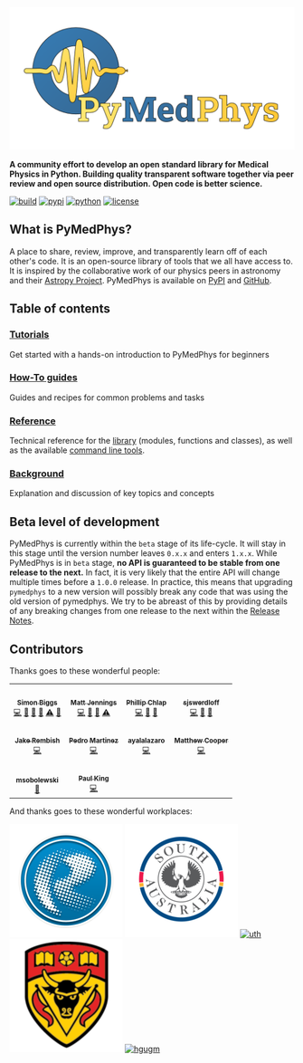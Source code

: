[![logo](https://github.com/pymedphys/pymedphys/raw/master/docs/logos/pymedphys_title.png)](https://docs.pymedphys.com/)

**A community effort to develop an open standard library for Medical
Physics in Python. Building quality transparent software together via
peer review and open source distribution. Open code is better science.**

[![build](https://img.shields.io/endpoint.svg?url=https%3A%2F%2Factions-badge.atrox.dev%2Fpymedphys%2Fpymedphys%2Fbadge&label=build&logo=none)](https://actions-badge.atrox.dev/pymedphys/pymedphys/goto)
[![pypi](https://img.shields.io/pypi/v/pymedphys)](https://pypi.org/project/pymedphys/)
[![python](https://img.shields.io/pypi/pyversions/pymedphys)](https://pypi.org/project/pymedphys/)
[![license](https://img.shields.io/pypi/l/pymedphys)](https://choosealicense.com/licenses/apache-2.0/)

## What is PyMedPhys?

A place to share, review, improve, and transparently learn off of each
other's code. It is an open-source library of tools that we all have
access to. It is inspired by the collaborative work of our physics peers
in astronomy and their [Astropy Project](http://www.astropy.org/).
PyMedPhys is available on [PyPI](https://pypi.org/project/pymedphys/)
and [GitHub](https://github.com/pymedphys/pymedphys).

## Table of contents

### [Tutorials](https://docs.pymedphys.com/tutes)

Get started with a hands-on introduction to PyMedPhys for beginners

### [How-To guides](https://docs.pymedphys.com/howto)

Guides and recipes for common problems and tasks

### [Reference](https://docs.pymedphys.com/ref)

Technical reference for the
[library](https://docs.pymedphys.com/ref/lib) (modules, functions and
classes), as well as the available
[command line tools](https://docs.pymedphys.com/ref/cli).

### [Background](https://docs.pymedphys.com/background)

Explanation and discussion of key topics and concepts

## Beta level of development

PyMedPhys is currently within the `beta` stage of its life-cycle. It
will stay in this stage until the version number leaves `0.x.x` and
enters `1.x.x`. While PyMedPhys is in `beta` stage, **no API is
guaranteed to be stable from one release to the next.** In fact, it is
very likely that the entire API will change multiple times before a
`1.0.0` release. In practice, this means that upgrading `pymedphys` to a
new version will possibly break any code that was using the old version
of pymedphys. We try to be abreast of this by providing details of any
breaking changes from one release to the next within the
[Release Notes](http://docs.pymedphys.com/release-notes.html).

## Contributors

Thanks goes to these wonderful people:

<!-- ALL-CONTRIBUTORS-LIST:START - Do not remove or modify this section -->
<!-- prettier-ignore-start -->
<!-- markdownlint-disable -->
<table>
  <tr>
    <td align="center"><a href="http://simonbiggs.net/"><img src="https://avatars1.githubusercontent.com/u/6559099?v=4?s=200" width="200px;" alt=""/><br /><sub><b>Simon Biggs</b></sub></a><br /><a href="https://github.com/pymedphys/pymedphys/commits?author=SimonBiggs" title="Code">💻</a> <a href="#maintenance-SimonBiggs" title="Maintenance">🚧</a> <a href="https://github.com/pymedphys/pymedphys/commits?author=SimonBiggs" title="Documentation">📖</a> <a href="https://github.com/pymedphys/pymedphys/pulls?q=is%3Apr+reviewed-by%3ASimonBiggs" title="Reviewed Pull Requests">👀</a> <a href="https://github.com/pymedphys/pymedphys/commits?author=SimonBiggs" title="Tests">⚠️</a> <a href="#tool-SimonBiggs" title="Tools">🔧</a></td>
    <td align="center"><a href="https://github.com/Matthew-Jennings"><img src="https://avatars0.githubusercontent.com/u/19767103?v=4?s=200" width="200px;" alt=""/><br /><sub><b>Matt Jennings</b></sub></a><br /><a href="https://github.com/pymedphys/pymedphys/commits?author=Matthew-Jennings" title="Code">💻</a> <a href="https://github.com/pymedphys/pymedphys/pulls?q=is%3Apr+reviewed-by%3AMatthew-Jennings" title="Reviewed Pull Requests">👀</a> <a href="https://github.com/pymedphys/pymedphys/commits?author=Matthew-Jennings" title="Documentation">📖</a> <a href="https://github.com/pymedphys/pymedphys/commits?author=Matthew-Jennings" title="Tests">⚠️</a></td>
    <td align="center"><a href="https://github.com/pchlap"><img src="https://avatars1.githubusercontent.com/u/11072129?v=4?s=200" width="200px;" alt=""/><br /><sub><b>Phillip Chlap</b></sub></a><br /><a href="https://github.com/pymedphys/pymedphys/commits?author=pchlap" title="Code">💻</a> <a href="https://github.com/pymedphys/pymedphys/pulls?q=is%3Apr+reviewed-by%3Apchlap" title="Reviewed Pull Requests">👀</a> <a href="https://github.com/pymedphys/pymedphys/commits?author=pchlap" title="Documentation">📖</a></td>
    <td align="center"><a href="https://github.com/sjswerdloff"><img src="https://avatars2.githubusercontent.com/u/16871837?v=4?s=200" width="200px;" alt=""/><br /><sub><b>sjswerdloff</b></sub></a><br /><a href="https://github.com/pymedphys/pymedphys/commits?author=sjswerdloff" title="Code">💻</a> <a href="https://github.com/pymedphys/pymedphys/pulls?q=is%3Apr+reviewed-by%3Asjswerdloff" title="Reviewed Pull Requests">👀</a> <a href="https://github.com/pymedphys/pymedphys/issues?q=author%3Asjswerdloff" title="Bug reports">🐛</a></td>
  </tr>
  <tr>
    <td align="center"><a href="https://github.com/rembishj"><img src="https://avatars3.githubusercontent.com/u/40006991?v=4?s=200" width="200px;" alt=""/><br /><sub><b>Jake Rembish</b></sub></a><br /><a href="https://github.com/pymedphys/pymedphys/commits?author=rembishj" title="Code">💻</a></td>
    <td align="center"><a href="https://github.com/peterg1t"><img src="https://avatars2.githubusercontent.com/u/8771255?v=4?s=200" width="200px;" alt=""/><br /><sub><b>Pedro Martinez</b></sub></a><br /><a href="https://github.com/pymedphys/pymedphys/commits?author=peterg1t" title="Code">💻</a></td>
    <td align="center"><a href="https://github.com/ayalalazaro"><img src="https://avatars0.githubusercontent.com/u/8739720?v=4?s=200" width="200px;" alt=""/><br /><sub><b>ayalalazaro</b></sub></a><br /><a href="https://github.com/pymedphys/pymedphys/commits?author=ayalalazaro" title="Code">💻</a></td>
    <td align="center"><a href="https://github.com/matthewdeancooper"><img src="https://avatars1.githubusercontent.com/u/55194730?v=4?s=200" width="200px;" alt=""/><br /><sub><b>Matthew Cooper</b></sub></a><br /><a href="https://github.com/pymedphys/pymedphys/commits?author=matthewdeancooper" title="Code">💻</a></td>
  </tr>
  <tr>
    <td align="center"><a href="https://github.com/msobolewski"><img src="https://avatars1.githubusercontent.com/u/8422812?v=4?s=200" width="200px;" alt=""/><br /><sub><b>msobolewski</b></sub></a><br /><a href="#ideas-msobolewski" title="Ideas, Planning, & Feedback">🤔</a></td>
    <td align="center"><a href="https://kingrpaul.github.io/"><img src="https://avatars1.githubusercontent.com/u/4761748?v=4?s=200" width="200px;" alt=""/><br /><sub><b>Paul King</b></sub></a><br /><a href="https://github.com/pymedphys/pymedphys/commits?author=kingrpaul" title="Code">💻</a></td>
  </tr>
</table>

<!-- markdownlint-enable -->
<!-- prettier-ignore-end -->
<!-- ALL-CONTRIBUTORS-LIST:END -->

And thanks goes to these wonderful workplaces:

[![rccc](https://github.com/pymedphys/pymedphys/raw/master/docs/logos/rccc_200x200.png)](%60Riverina%20Cancer%20Care%20Centre%60_)
[![rah](https://github.com/pymedphys/pymedphys/raw/master/docs/logos/gosa_200x200.png)](%60Royal%20Adelaide%20Hospital%60_)
[![uth](https://github.com/pymedphys/pymedphys/raw/master/docs/logos/UTHSA_logo.png)](%60UT%20Health%20San%20Antonio%60_)
[![uoc](https://github.com/pymedphys/pymedphys/raw/master/docs/logos/uoc_200x200.png)](%60University%20of%20Calgary%60_)
[![hgugm](https://github.com/pymedphys/pymedphys/raw/master/docs/logos/HGUGM_200x200.png)](%60Hospital%20General%20Universitario%20Gregorio%20Marañón%60_)
